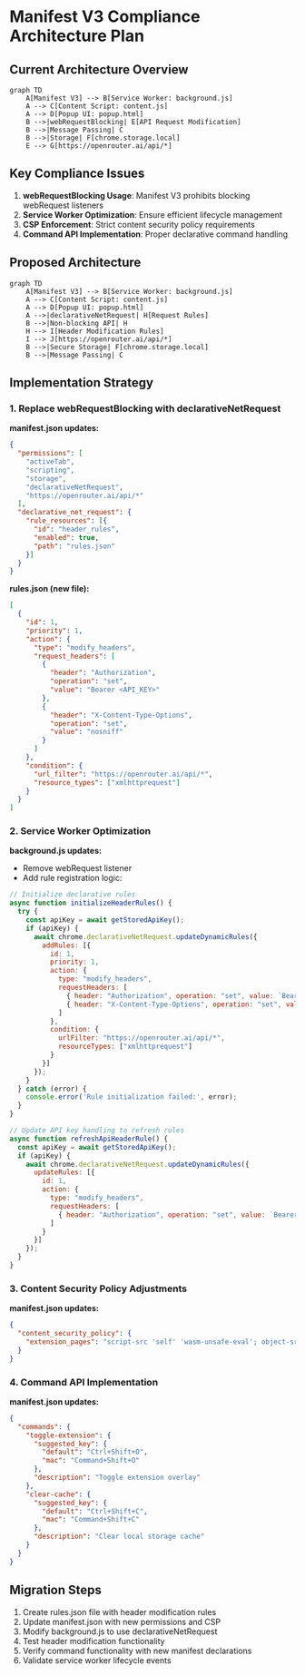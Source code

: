 # Manifest V3 Compliance Architecture Plan

## Current Architecture Overview
```mermaid
graph TD
    A[Manifest V3] --> B[Service Worker: background.js]
    A --> C[Content Script: content.js]
    A --> D[Popup UI: popup.html]
    B -->|webRequestBlocking| E[API Request Modification]
    B -->|Message Passing| C
    B -->|Storage| F[chrome.storage.local]
    E --> G[https://openrouter.ai/api/*]
```

## Key Compliance Issues
1. **webRequestBlocking Usage**: Manifest V3 prohibits blocking webRequest listeners
2. **Service Worker Optimization**: Ensure efficient lifecycle management
3. **CSP Enforcement**: Strict content security policy requirements
4. **Command API Implementation**: Proper declarative command handling

## Proposed Architecture
```mermaid
graph TD
    A[Manifest V3] --> B[Service Worker: background.js]
    A --> C[Content Script: content.js]
    A --> D[Popup UI: popup.html]
    A -->|declarativeNetRequest| H[Request Rules]
    B -->|Non-blocking API| H
    H --> I[Header Modification Rules]
    I --> J[https://openrouter.ai/api/*]
    B -->|Secure Storage| F[chrome.storage.local]
    B -->|Message Passing| C
```

## Implementation Strategy

### 1. Replace webRequestBlocking with declarativeNetRequest
**manifest.json updates:**
```json
{
  "permissions": [
    "activeTab",
    "scripting",
    "storage",
    "declarativeNetRequest",
    "https://openrouter.ai/api/*"
  ],
  "declarative_net_request": {
    "rule_resources": [{
      "id": "header_rules",
      "enabled": true,
      "path": "rules.json"
    }]
  }
}
```

**rules.json (new file):**
```json
[
  {
    "id": 1,
    "priority": 1,
    "action": {
      "type": "modify_headers",
      "request_headers": [
        {
          "header": "Authorization",
          "operation": "set",
          "value": "Bearer <API_KEY>"
        },
        {
          "header": "X-Content-Type-Options",
          "operation": "set",
          "value": "nosniff"
        }
      ]
    },
    "condition": {
      "url_filter": "https://openrouter.ai/api/*",
      "resource_types": ["xmlhttprequest"]
    }
  }
]
```

### 2. Service Worker Optimization
**background.js updates:**
- Remove webRequest listener
- Add rule registration logic:
```javascript
// Initialize declarative rules
async function initializeHeaderRules() {
  try {
    const apiKey = await getStoredApiKey();
    if (apiKey) {
      await chrome.declarativeNetRequest.updateDynamicRules({
        addRules: [{
          id: 1,
          priority: 1,
          action: {
            type: "modify_headers",
            requestHeaders: [
              { header: "Authorization", operation: "set", value: `Bearer ${apiKey}` },
              { header: "X-Content-Type-Options", operation: "set", value: "nosniff" }
            ]
          },
          condition: {
            urlFilter: "https://openrouter.ai/api/*",
            resourceTypes: ["xmlhttprequest"]
          }
        }]
      });
    }
  } catch (error) {
    console.error('Rule initialization failed:', error);
  }
}

// Update API key handling to refresh rules
async function refreshApiHeaderRule() {
  const apiKey = await getStoredApiKey();
  if (apiKey) {
    await chrome.declarativeNetRequest.updateDynamicRules({
      updateRules: [{
        id: 1,
        action: {
          type: "modify_headers",
          requestHeaders: [
            { header: "Authorization", operation: "set", value: `Bearer ${apiKey}` }
          ]
        }
      }]
    });
  }
}
```

### 3. Content Security Policy Adjustments
**manifest.json updates:**
```json
{
  "content_security_policy": {
    "extension_pages": "script-src 'self' 'wasm-unsafe-eval'; object-src 'self'; connect-src 'self' https://openrouter.ai/api/*"
  }
}
```

### 4. Command API Implementation
**manifest.json updates:**
```json
{
  "commands": {
    "toggle-extension": {
      "suggested_key": {
        "default": "Ctrl+Shift+O",
        "mac": "Command+Shift+O"
      },
      "description": "Toggle extension overlay"
    },
    "clear-cache": {
      "suggested_key": {
        "default": "Ctrl+Shift+C",
        "mac": "Command+Shift+C"
      },
      "description": "Clear local storage cache"
    }
  }
}
```

## Migration Steps
1. Create rules.json file with header modification rules
2. Update manifest.json with new permissions and CSP
3. Modify background.js to use declarativeNetRequest
4. Test header modification functionality
5. Verify command functionality with new manifest declarations
6. Validate service worker lifecycle events